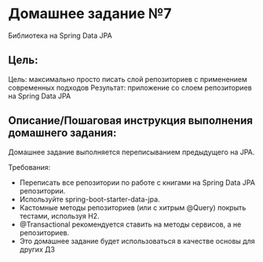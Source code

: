 # Домашнее задание №7
Библиотека на Spring Data JPA

## Цель:
Цель: максимально просто писать слой репозиториев с применением современных подходов
Результат: приложение со слоем репозиториев на Spring Data JPA

## Описание/Пошаговая инструкция выполнения домашнего задания:

Домашнее задание выполняется переписыванием предыдущего на JPA.

Требования:

* Переписать все репозитории по работе с книгами на Spring Data JPA репозитории.
* Используйте spring-boot-starter-data-jpa.
* Кастомные методы репозиториев (или с хитрым @Query) покрыть тестами, используя H2.
* @Transactional рекомендуется ставить на методы сервисов, а не репозиториев.
* Это домашнее задание будет использоваться в качестве основы для других ДЗ


